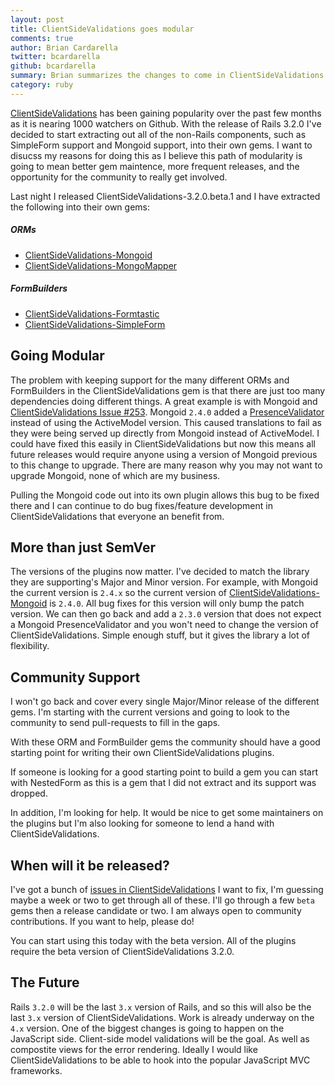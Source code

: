 ```yaml
---
layout: post
title: ClientSideValidations goes modular
comments: true
author: Brian Cardarella
twitter: bcardarella
github: bcardarella
summary: Brian summarizes the changes to come in ClientSideValidations 3.2.0
category: ruby
---
```


[ClientSideValidations](https://github.com/bcardarella/client_side_validations) has been gaining popularity over the past few
months as it is nearing 1000 watchers on Github. With the release of
Rails 3.2.0 I've decided to start extracting out all of the non-Rails
components, such as SimpleForm support and Mongoid support, into their
own gems. I want to disucss my reasons for doing this as I believe this
path of modularity is going to mean better gem maintence, more frequent
releases, and the opportunity for the community to really get involved.

Last night I released ClientSideValidations-3.2.0.beta.1 and I have extracted the following into their own gems:

##### ORMs #####

* [ClientSideValidations-Mongoid](https://github.com/dockyard/client_side_validations-mongoid)
* [ClientSideValidations-MongoMapper](https://github.com/dockyard/client_side_validations-mongo_mapper)

##### FormBuilders #####

* [ClientSideValidations-Formtastic](https://github.com/dockyard/client_side_validations-formtastic)
* [ClientSideValidations-SimpleForm](https://github.com/dockyard/client_side_validations-simple_form)


## Going Modular ##

The problem with keeping support for the many different ORMs and
FormBuilders in the ClientSideValidations gem is that there are just too
many dependencies doing different things. A great example is with
Mongoid and [ClientSideValidations Issue #253](https://github.com/bcardarella/client_side_validations/issues/253).
Mongoid `2.4.0` added a [PresenceValidator](https://github.com/mongoid/mongoid/blob/2.4.0-stable/lib/mongoid/validations/presence.rb) instead of using
the ActiveModel version. This caused translations to fail as they were
being served up directly from Mongoid instead of ActiveModel. I could
have fixed this easily in ClientSideValidations but now this means all
future releases would require anyone using a version of Mongoid previous
to this change to upgrade. There are many reason why you may not want to
upgrade Mongoid, none of which are my business.

Pulling the Mongoid code out into its own plugin allows this bug to be
fixed there and I can continue to do bug fixes/feature development in
ClientSideValidations that everyone an benefit from.

## More than just SemVer ##

The versions of the plugins now matter. I've decided to
match the library they are supporting's Major and Minor version. For
example, with Mongoid the current version is `2.4.x` so the current
version of [ClientSideValidations-Mongoid](https://github.com/dockyard/client_side_validations-mongoid)
is `2.4.0`. All bug fixes for this version will only bump the patch
version. We can then go back and add a `2.3.0` version that does not
expect a Mongoid PresenceValidator and you won't need to change the
version of ClientSideValidations. Simple enough stuff, but it gives the
library a lot of flexibility.

## Community Support ##

I won't go back and cover every single Major/Minor
release of the different gems. I'm starting with the current versions
and going to look to the community to send pull-requests to fill in the
gaps.

With these ORM and FormBuilder gems the community should have a good
starting point for writing their own ClientSideValidations plugins.

If someone is looking for a good starting point to build a gem you can
start with NestedForm as this is a gem that I did not extract and its
support was dropped.

In addition, I'm looking for help. It would be nice to get some
maintainers on the plugins but I'm also looking for someone to lend a
hand with ClientSideValidations.

## When will it be released? ##

I've got a bunch of [issues in
ClientSideValidations](https://github.com/bcardarella/client_side_validations/issues) I want to fix, I'm
guessing maybe a week or two to get through all of these. I'll go
through a few `beta` gems then a release candidate or two. I am always open to community contributions. If you want to help, please do!

You can start using this today with the beta version. All of the plugins
require the beta version of ClientSideValidations 3.2.0.

## The Future ##

Rails `3.2.0` will be the last `3.x` version of Rails, and so this will
also be the last `3.x` version of ClientSideValidations. Work is already
underway on the `4.x` version. One of the biggest changes is going to
happen on the JavaScript side. Client-side model validations will be the
goal. As well as compostite views for the error rendering. Ideally I
would like ClientSideValidations to be able to hook into the popular
JavaScript MVC frameworks.
